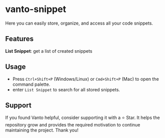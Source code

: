 # vanto-snippet

Here you can easily store, organize, and access all your code snippets.

## Features

**List Snippet**: get a list of created snippets

## Usage

* Press ``Ctrl+Shift+P`` (Windows/Linux) or ``Cmd+Shift+P`` (Mac) to open the command palette.
* enter ``List Snippet`` to search for all stored snippets.

## Support

If you found Vanto helpful, consider supporting it with a ⭐ Star. It helps the repository grow and provides the required motivation to continue maintaining the project. Thank you!